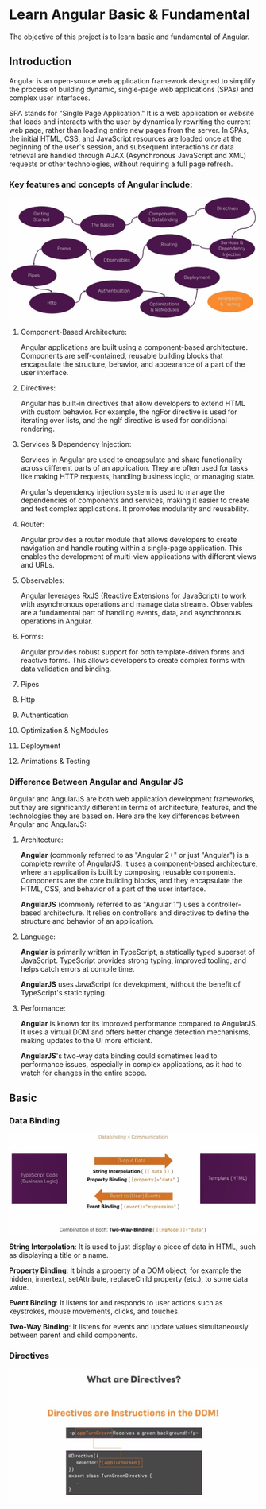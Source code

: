 # Learn Angular Basic & Fundamental

The objective of this project is to learn basic and fundamental of Angular.

## Introduction

Angular is an open-source web application framework designed to simplify the process of building dynamic, single-page web applications (SPAs) and complex user interfaces.

SPA stands for "Single Page Application." It is a web application or website that loads and interacts with the user by dynamically rewriting the current web page, rather than loading entire new pages from the server. In SPAs, the initial HTML, CSS, and JavaScript resources are loaded once at the beginning of the user's session, and subsequent interactions or data retrieval are handled through AJAX (Asynchronous JavaScript and XML) requests or other technologies, without requiring a full page refresh.

### Key features and concepts of Angular include:

![alt text](https://github.com/adrian95c/learn-angular-BF0904/blob/main/src/assets/images/angular-structure.jpg)

1. Component-Based Architecture: 

   Angular applications are built using a component-based architecture.
   Components are self-contained, reusable building blocks that encapsulate the structure, behavior, and appearance of a part of the user interface.

2. Directives: 

   Angular has built-in directives that allow developers to extend HTML with custom behavior. 
   For example, the ngFor directive is used for iterating over lists, and the ngIf directive is used for conditional rendering.

3. Services & Dependency Injection: 

   Services in Angular are used to encapsulate and share functionality across different parts of an application. 
   They are often used for tasks like making HTTP requests, handling business logic, or managing state.

   Angular's dependency injection system is used to manage the dependencies of components and services, making it easier to create and test complex applications. 
   It promotes modularity and reusability.

4. Router: 

   Angular provides a router module that allows developers to create navigation and handle routing within a single-page application. 
   This enables the development of multi-view applications with different views and URLs.

5. Observables: 

   Angular leverages RxJS (Reactive Extensions for JavaScript) to work with asynchronous operations and manage data streams. 
   Observables are a fundamental part of handling events, data, and asynchronous operations in Angular.

6. Forms: 

   Angular provides robust support for both template-driven forms and reactive forms. 
   This allows developers to create complex forms with data validation and binding.

7. Pipes <TBU>
8. Http <TBU>
9. Authentication <TBU>
10. Optimization & NgModules <TBU>
11. Deployment <TBU>
12. Animations & Testing <TBU>


### Difference Between Angular and Angular JS

Angular and AngularJS are both web application development frameworks, but they are significantly different in terms of architecture, features, and the technologies they are based on. 
Here are the key differences between Angular and AngularJS:

1. Architecture:

   **Angular** (commonly referred to as "Angular 2+" or just "Angular") is a complete rewrite of AngularJS. 
   It uses a component-based architecture, where an application is built by composing reusable components. 
   Components are the core building blocks, and they encapsulate the HTML, CSS, and behavior of a part of the user interface.
 
   **AngularJS** (commonly referred to as "Angular 1") uses a controller-based architecture. 
   It relies on controllers and directives to define the structure and behavior of an application.

2. Language:

   **Angular** is primarily written in TypeScript, a statically typed superset of JavaScript. 
   TypeScript provides strong typing, improved tooling, and helps catch errors at compile time.

   **AngularJS** uses JavaScript for development, without the benefit of TypeScript's static typing.

3. Performance:

   **Angular** is known for its improved performance compared to AngularJS. 
   It uses a virtual DOM and offers better change detection mechanisms, making updates to the UI more efficient.

   **AngularJS**'s two-way data binding could sometimes lead to performance issues, especially in complex applications, as it had to watch for changes in the entire scope.

## Basic

### Data Binding

![alt text](https://github.com/adrian95c/learn-angular-BF0904/blob/main/src/assets/images/data-binding.jpg)

**String Interpolation**: It is used to just display a piece of data in HTML, such as displaying a title or a name.

**Property Binding**: It binds a property of a DOM object, for example the hidden, innertext, setAttribute, replaceChild property (etc.), to some data value.

**Event Binding**: It listens for and responds to user actions such as keystrokes, mouse movements, clicks, and touches.

**Two-Way Binding**: It listens for events and update values simultaneously between parent and child components.

### Directives

![alt text](https://github.com/adrian95c/learn-angular-BF0904/blob/main/src/assets/images/directives.jpg)
